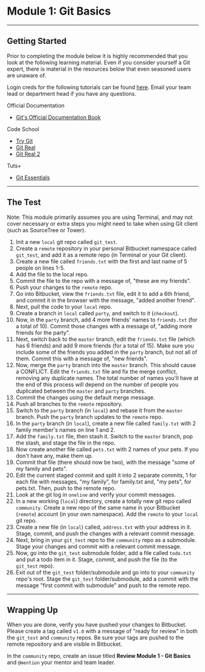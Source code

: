 # Module 1: Git Basics

***

## Getting Started

Prior to completing the module below it is highly recommended that you look at the following learning material. Even if you consider yourself a Git expert, there is material in the resources below that even seasoned users are unaware of.

Login creds for the following tutorials can be found [here](https://bitbucket.org/levelone-dev/training-web-modules). Email your team lead or department head if you have any questions.

Official Documentation
- [Git's Official Documentation Book](http://git-scm.com/book)

Code School
- [Try Git](http://www.codeschool.com/courses/try-git)
- [Git Real](http://www.codeschool.com/courses/git-real)
- [Git Real 2](http://www.codeschool.com/courses/git-real-2)

Tuts+
- [Git Essentials](https://tutsplus.com/course/git-essentials)

***

## The Test

Note: This module primarily assumes you are using Terminal, and may not cover necessary or extra steps you might need to take when using Git client (such as SourceTree or Tower).

1. Init a new `local` git repo called `git_test`.
2. Create a `remote` repository in your personal Bitbucket namespace called `git_test`, and add it as a remote repo (in Terminal or your Git client).
3. Create a new file called `friends.txt` with the first and last name of 5 people on lines 1-5.
4. Add the file to the local repo.
5. Commit the file to the repo with a message of, "these are my friends".
6. Push your changes to the `remote` repo.
7. Go into Bitbucket, view the `friends.txt` file, edit it to add a 6th friend, and commit it in the browser with the message, "added another friend".
8. Next, pull the code to your `local` repo.
9. Create a branch in `local` called `party`, and switch to it (`checkout`).
10. Now, in the `party` branch, add 4 more friends' names to `friends.txt` (for a total of 10). Commit those changes with a message of, "adding more friends for the party".
11. Next, switch back to the `master` branch, edit the `friends.txt` file (which has 6 friends) and add 9 more friends (for a total of 15). Make sure you include some of the friends you added in the `party` branch, but not all of them.  Commit this with a message of, "new friends".
12. Now, merge the `party` branch into the `master` branch. This should cause a CONFLICT. Edit the `friends.txt` file and fix the merge conflict, removing any duplicate names. The total number of names you'll have at the end of this process will depend on the number of people you duplicated between the `master` and `party` branches.
13. Commit the changes using the default merge message.
14. Push all branches to the `remote` repository.
15. Switch to the `party` branch (in `local`) and rebase it from the `master` branch. Push the `party` branch updates to the `remote` repo.
16. In the `party` branch (in `local`), create a new file called `family.txt` with 2 family member's names on line 1 and 2.
17. Add the `family.txt` file, then stash it. Switch to the `master` branch, pop the stash, and stage the file in the repo.
18. Now create another file called `pets.txt` with 2 names of your pets. If you don't have any, make them up.
19. Commit that file (there should now be two), with the message "some of my family and pets".
20. Edit the current staged commit and split it into 2 separate commits, 1 for each file with messages, "my family", for family.txt and, "my pets", for pets.txt. Then, push to the remote repo.
21. Look at the git log in `oneline` and verify your commit messages.
22. In a new working (`local`) directory, create a totally new git repo called `community`. Create a new repo of the same name in your Bitbucket (`remote`) account (in your own namespace). Add the `remote` to your `local` git repo.
23. Create a new file (in `local`) called, `address.txt` with your address in it. Stage, commit, and push the changes with a relevant commit message.
24. Next, bring in your `git_test` repo to the `community` repo as a submodule. Stage your changes and commit with a relevant commit message.
25. Now, go into the `git_test` submodule folder, add a file called `todo.txt` and put a todo item in it. Stage, commit, and push the file (to the `git_test` repo).
26. Exit out of the `git_test` folder/submodule and go into to your `community` repo's root. Stage the `git_test` folder/submodule, add a commit with the message "first commit with submodule" and push to the remote repo.

***

## Wrapping Up

When you are done, verify you have pushed your changes to Bitbucket. Please create a tag called `v1.0` with a message of "ready for review" in both the `git_test` and `community` repos. Be sure your tags are pushed to the remote repository and are visible in Bitbucket.

In the `community` repo, create an issue titled **Review Module 1 - Git Basics** and `@mention` your mentor and team leader.
